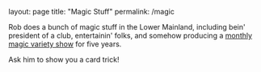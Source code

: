 layout: page
title: "Magic Stuff"
permalink: /magic

Rob does a bunch of magic stuff in the Lower Mainland, including bein' president of a club, entertainin' folks, and somehow producing a [monthly magic variety show](http://parlourmagic.show) for five years.

Ask him to show you a card trick!